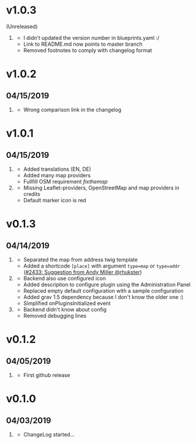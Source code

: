 # v1.0.3
(Unreleased)
1. [](#bugfix)
    * I didn't updated the version number in blueprints.yaml :/
    * Link to README.md now points to master branch
    * Removed footnotes to comply with changelog format

# v1.0.2
## 04/15/2019
1. [](#bugfix)
    * Wrong comparison link in the changelog

# v1.0.1
## 04/15/2019

1. [](#new)
   * Added translations (EN, DE)
   * Added many map providers
   * Fullfill OSM requirement _fixthemap_
1. [](#improved)
   * Missing Leaflet-providers, OpenStreetMap and map providers in credits
   * Default marker icon is red

# v0.1.3
## 04/14/2019

1. [](#new)
   * Separated the map from address twig template
   * Added a shortcode `[place]` with argument `type=map` or `type=addr` ([#2433: Suggestion from Andy Miller @rhukster](https://github.com/getgrav/grav/issues/2433#issuecomment-481479209))
1. [](#improved)
   * Backend also use configured icon
   * Added description to configure plugin using the Administration Panel
   * Replaced empty default configuration with a sample configuration
   * Added grav 1.5 dependency because I don't know the older one :)
   * Simplified onPluginsInitialized event
1. [](#bugfix)
   * Backend didn't know about config
   * Removed debugging lines

# v0.1.2
##  04/05/2019

1. [](#new)
    * First github release

# v0.1.0
##  04/03/2019

1. [](#new)
    * ChangeLog started...
